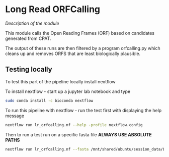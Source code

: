 
# Long Read ORFCalling 
*Description of the module*

This module calls the Open Reading Frames (ORF) based on candidates generated from CPAT.

The output of these runs are then filtered by a program orfcalling.py which cleans up and removes ORFS that are least biologically plausible.

## Testing locally

To test this part of the pipeline locally install nextflow

To install nextflow - start up a jupyter lab notebook and type
```bash
sudo conda install -c bioconda nextflow
```

To run this pipeline with nextflow - run the test first with displaying the help message
```bash
nextflow run lr_orfcalling.nf --help -profile nextflow.config
```

Then to run a test run on a specific fasta file **ALWAYS USE ABSOLUTE PATHS**
```bash
nextflow run lr_orfcalling.nf --fasta /mnt/shared/ubuntu/session_data/Long-Read-Proteogenomics/data/jurkat_corrected.fasta -profile lr_orfcalling_nextflow.confg
```